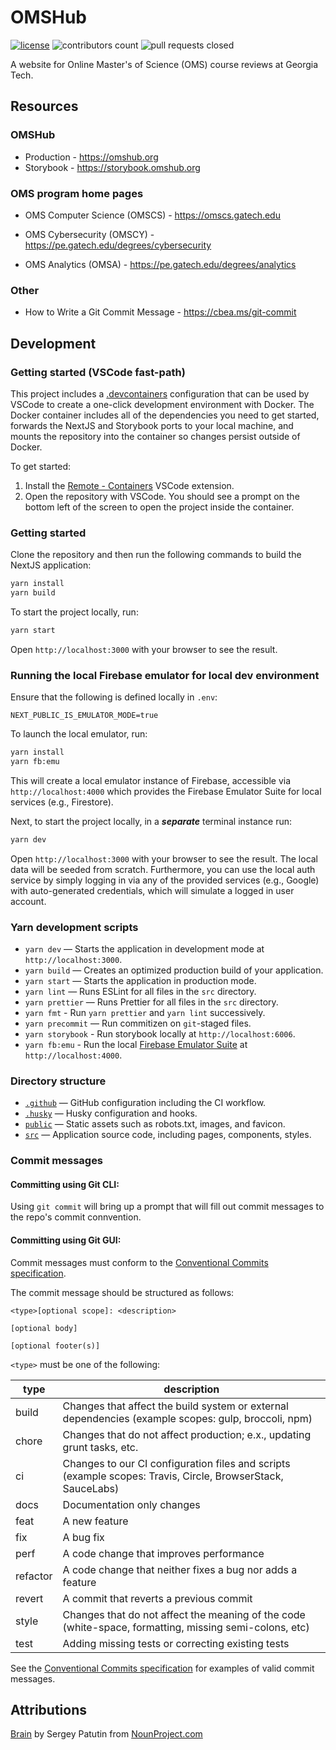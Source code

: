 # OMSHub

[![license](https://img.shields.io/badge/License-GPLv3-blue.svg)](https://www.gnu.org/licenses/gpl-3.0)
![contributors count](https://img.shields.io/github/contributors/omshub/website)
![pull requests closed](https://img.shields.io/github/issues-pr-closed/omshub/website)

A website for Online Master's of Science (OMS) course reviews at Georgia Tech.

## Resources

### OMSHub

- Production - https://omshub.org
- Storybook - https://storybook.omshub.org

### OMS program home pages

- OMS Computer Science (OMSCS) - https://omscs.gatech.edu

- OMS Cybersecurity (OMSCY) - https://pe.gatech.edu/degrees/cybersecurity

- OMS Analytics (OMSA) - https://pe.gatech.edu/degrees/analytics

### Other

- How to Write a Git Commit Message - https://cbea.ms/git-commit

## Development

### Getting started (VSCode fast-path)

This project includes a [.devcontainers](https://code.visualstudio.com/docs/remote/containers) configuration
that can be used by VSCode to create a one-click development environment with Docker. The Docker container
includes all of the dependencies you need to get started, forwards the NextJS and Storybook ports to your
local machine, and mounts the repository into the container so changes persist outside of Docker.

To get started:

1. Install the [Remote - Containers](https://marketplace.visualstudio.com/items?itemName=ms-vscode-remote.remote-containers)
   VSCode extension.
2. Open the repository with VSCode. You should see a prompt on the bottom left of the screen to open the
   project inside the container.

### Getting started

Clone the repository and then run the following commands to build the NextJS application:

```bash
yarn install
yarn build
```

To start the project locally, run:

```bash
yarn start
```

Open `http://localhost:3000` with your browser to see the result.

### Running the local Firebase emulator for local dev environment

Ensure that the following is defined locally in `.env`:

```
NEXT_PUBLIC_IS_EMULATOR_MODE=true
```

To launch the local emulator, run:

```bash
yarn install
yarn fb:emu
```

This will create a local emulator instance of Firebase, accessible via `http://localhost:4000` which provides the Firebase Emulator Suite for local services (e.g., Firestore).

Next, to start the project locally, in a **_separate_** terminal instance run:

```bash
yarn dev
```

Open `http://localhost:3000` with your browser to see the result. The local data will be seeded from scratch. Furthermore, you can use the local auth service by simply logging in via any of the provided services (e.g., Google) with auto-generated credentials, which will simulate a logged in user account.

### Yarn development scripts

- `yarn dev` — Starts the application in development mode at `http://localhost:3000`.
- `yarn build` — Creates an optimized production build of your application.
- `yarn start` — Starts the application in production mode.
- `yarn lint` — Runs ESLint for all files in the `src` directory.
- `yarn prettier` — Runs Prettier for all files in the `src` directory.
- `yarn fmt` - Run `yarn prettier` and `yarn lint` successively.
- `yarn precommit` — Run commitizen on `git`-staged files.
- `yarn storybook` - Run storybook locally at `http://localhost:6006`.
- `yarn fb:emu` - Run the local [Firebase Emulator Suite](https://firebase.google.com/docs/emulator-suite/) at `http://localhost:4000`.

### Directory structure

- [`.github`](.github) — GitHub configuration including the CI workflow.<br>
- [`.husky`](.husky) — Husky configuration and hooks.<br>
- [`public`](./public) — Static assets such as robots.txt, images, and favicon.<br>
- [`src`](./src) — Application source code, including pages, components, styles.

### Commit messages

#### Committing using Git CLI:

Using `git commit` will bring up a prompt that will fill out commit messages to the repo's commit connvention.

#### Committing using Git GUI:

Commit messages must conform to the [Conventional Commits specification](https://www.conventionalcommits.org/en/v1.0.0/).

The commit message should be structured as follows:

```
<type>[optional scope]: <description>

[optional body]

[optional footer(s)]
```

`<type>` must be one of the following:

| type     | description                                                                                                 |
| -------- | ----------------------------------------------------------------------------------------------------------- |
| build    | Changes that affect the build system or external dependencies (example scopes: gulp, broccoli, npm)         |
| chore    | Changes that do not affect production; e.x., updating grunt tasks, etc.                                     |
| ci       | Changes to our CI configuration files and scripts (example scopes: Travis, Circle, BrowserStack, SauceLabs) |
| docs     | Documentation only changes                                                                                  |
| feat     | A new feature                                                                                               |
| fix      | A bug fix                                                                                                   |
| perf     | A code change that improves performance                                                                     |
| refactor | A code change that neither fixes a bug nor adds a feature                                                   |
| revert   | A commit that reverts a previous commit                                                                     |
| style    | Changes that do not affect the meaning of the code (white-space, formatting, missing semi-colons, etc)      |
| test     | Adding missing tests or correcting existing tests                                                           |

See the [Conventional Commits specification](https://www.conventionalcommits.org/en/v1.0.0/#examples) for examples of valid commit messages.

## Attributions

[Brain](public/favicon.ico) by Sergey Patutin from [NounProject.com](https://thenounproject.com/icon/brain-291205)
